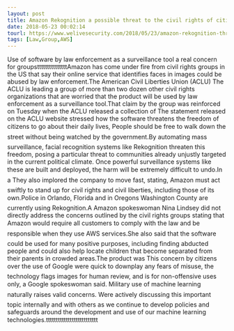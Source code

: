 ```yaml
---
layout: post
title: Amazon Rekognition a possible threat to the civil rights of citizens
date: 2018-05-23 00:02:14
tourl: https://www.welivesecurity.com/2018/05/23/amazon-rekognition-threat-civil-rights/
tags: [Law,Group,AWS]
---
```

Use of software by law enforcement as a surveillance tool a real concern for groupstttttttttttttttAmazon has come under fire from civil rights groups in the US that say their online service that identifies faces in images could be abused by law enforcement.The American Civil Liberties Union (ACLU) The ACLU is leading a group of more than two dozen other civil rights organizations that are worried that the product will be used by law enforcement as a surveillance tool.That claim by the group was reinforced on Tuesday when the ACLU released a collection of The statement released on the ACLU website stressed how the software threatens the freedom of citizens to go about their daily lives, People should be free to walk down the street without being watched by the government.By automating mass surveillance, facial recognition systems like Rekognition threaten this freedom, posing a particular threat to communities already unjustly targeted in the current political climate. Once powerful surveillance systems like these are built and deployed, the harm will be extremely difficult to undo.In a They also implored the company to move fast, stating, Amazon must act swiftly to stand up for civil rights and civil liberties, including those of its own.Police in Orlando, Florida and in Oregons Washington County are currently using Rekognition.A Amazon spokeswoman Nina Lindsey did not directly address the concerns outlined by the civil rights groups stating that Amazon would require all customers to comply with the law and be responsible when they use AWS services.She also said that the software could be used for many positive purposes, including finding abducted people and could also help locate children that become separated from their parents in crowded areas.The product was This concern by citizens over the use of Google were quick to downplay any fears of misuse, the technology flags images for human review, and is for non-offensive uses only, a Google spokeswoman said. Military use of machine learning naturally raises valid concerns. Were actively discussing this important topic internally and with others as we continue to develop policies and safeguards around the development and use of our machine learning technologies.tttttttttttttttttttttttttt